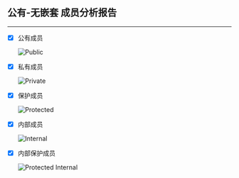 ## 公有-无嵌套  成员分析报告

------



- [x] 公有成员  

  ![Public](https://github.com/dotnetcore/Natasha/blob/master/analysis/Image/core2.0/Public/Public_Internal_Class.png)

- [x] 私有成员  

  ![Private](https://github.com/dotnetcore/Natasha/blob/master/analysis/Image/core2.0/Public/Public_Private_Class.png)

- [x] 保护成员  

  ![Protected](https://github.com/dotnetcore/Natasha/blob/master/analysis/Image/core2.0/Public/Public_Protected_Class.png)

- [x] 内部成员  

  ![Internal](https://github.com/dotnetcore/Natasha/blob/master/analysis/Image/core2.0/Public/Public_Internal_Class.png)

- [x] 内部保护成员  

   ![Protected Internal](https://github.com/dotnetcore/Natasha/blob/master/analysis/Image/core2.0/Public/Public_Protected_Internal_Class.png)  